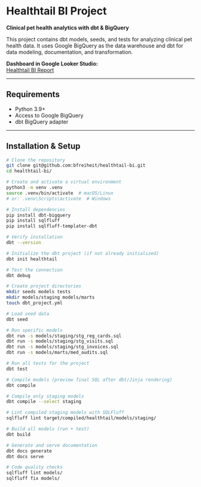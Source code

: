# Healthtail BI Project

**Clinical pet health analytics with dbt & BigQuery**  

This project contains dbt models, seeds, and tests for analyzing clinical pet health data.
It uses Google BigQuery as the data warehouse and dbt for data modeling, documentation, and transformation.

**Dashboard in Google Looker Studio:**  
[Healthtail BI Report](https://lookerstudio.google.com/reporting/831d7db3-8076-4a5d-81f5-d7d51efd741e)

---

## Requirements

- Python 3.9+  
- Access to Google BigQuery
- dbt BigQuery adapter

---

## Installation & Setup

```bash
# Clone the repository
git clone git@github.com:bfreiheit/healthtail-bi.git
cd healthtail-bi/

# Create and activate a virtual environment
python3 -m venv .venv
source .venv/bin/activate  # macOS/Linux
# or: .venv\Scripts\activate  # Windows

# Install dependencies
pip install dbt-bigquery
pip install sqlfluff
pip install sqlfluff-templater-dbt

# Verify installation
dbt --version

# Initialize the dbt project (if not already initialized)
dbt init healthtail

# Test the connection
dbt debug

# Create project directories
mkdir seeds models tests
mkdir models/staging models/marts
touch dbt_project.yml

# Load seed data
dbt seed

# Run specific models
dbt run -s models/staging/stg_reg_cards.sql
dbt run -s models/staging/stg_visits.sql
dbt run -s models/staging/stg_invoices.sql
dbt run -s models/marts/med_audits.sql

# Run all tests for the project
dbt test

# Compile models (preview final SQL after dbt/Jinja rendering)
dbt compile

# Compile only staging models
dbt compile --select staging

# Lint compiled staging models with SQLFluff
sqlfluff lint target/compiled/healthtail/models/staging/

# Build all models (run + test)
dbt build

# Generate and serve documentation
dbt docs generate
dbt docs serve

# Code quality checks
sqlfluff lint models/
sqlfluff fix models/

```


